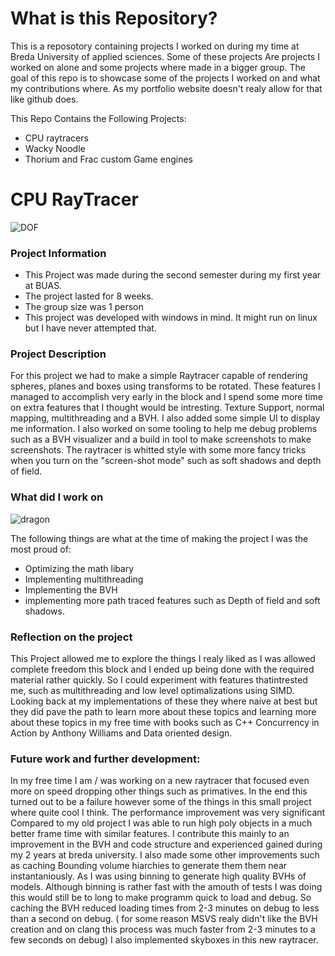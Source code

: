 # What is this Repository?
This is a reposotory containing projects I worked on during my time at Breda University of applied sciences. Some of these projects Are projects I worked on alone and some projects where made in a bigger group. The goal of this repo is to showcase some of the projects I worked on and what my contributions where. As my portfolio website doesn't realy allow for that like github does.

This Repo Contains the Following Projects:

- CPU raytracers
- Wacky Noodle
- Thorium and Frac custom Game engines

# CPU RayTracer

![DOF](https://user-images.githubusercontent.com/39926733/119718849-5e208d80-be68-11eb-9e7a-fb83c2e16846.png)
### Project Information
- This Project was made during the second semester during my first year at BUAS.
- The project lasted for 8 weeks.
- The group size was 1 person
- This project was developed with windows in mind. It might run on linux but I have never attempted that.
### Project Description
For this project we had to make a simple Raytracer capable of rendering spheres, planes and boxes using transforms to be rotated. These features I managed to accomplish very early in the block and I spend some more time on extra features that I thought would be intresting. Texture Support, normal mapping, multithreading and a BVH. I also added some simple UI to display me information. I also worked on some tooling to help me debug problems such as a BVH visualizer and a build in tool to make screenshots to make screenshots. The raytracer is whitted style with some more fancy tricks when you turn on the "screen-shot mode" such as soft shadows and depth of field.
### What did I work on
![dragon](https://user-images.githubusercontent.com/39926733/119720065-d0de3880-be69-11eb-9b18-9cfcae51c711.png)

The following things are what at the time of making the project I was the most proud of:
- Optimizing the math libary
- Implementing multithreading
- Implementing the BVH
- implementing more path traced features such as Depth of field and soft shadows.
### Reflection on the project
This Project allowed me to explore the things I realy liked as I was allowed complete freedom this block and I ended up being done with the required material rather quickly. So I could experiment with features thatintrested me, such as multithreading and low level optimalizations using SIMD. Looking back at my implementations of these they where naive at best but they did pave the path to learn more about these topics and learning more about these topics in my free time with books such as C++ Concurrency in Action by Anthony Williams and Data oriented design. 
### Future work and further development:
In my free time I am / was working on a new raytracer that focused even more on speed dropping other things such as primatives. In the end this turned out to be a failure however some of the things in this small project where quite cool I think. The performance improvement was very significant Compared to my old project I was able to run high poly objects in a much better frame time with similar features. I contribute this mainly to an improvement in the BVH and code structure and experienced gained during my 2 years at breda university. I also made some other improvements such as caching Bounding volume hiarchies to generate them them near instantaniously. As I was using binning to generate high quality BVHs of models. Although binning is rather fast with the amouth of tests I was doing this would still be to long to make programm quick to load and debug. So caching the BVH reduced loading times from 2-3 minutes on debug to less than a second on debug. ( for some reason MSVS realy didn't like the BVH creation and on clang this process was much faster from 2-3 minutes to a few seconds on debug) I also implemented skyboxes in this new raytracer. 
